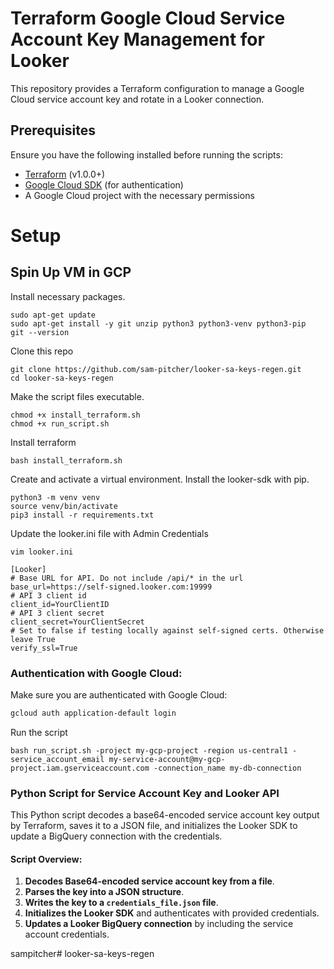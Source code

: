 # Terraform Google Cloud Service Account Key Management for Looker

This repository provides a Terraform configuration to manage a Google Cloud service account key and rotate in a Looker connection.

## Prerequisites

Ensure you have the following installed before running the scripts:

- [Terraform](https://www.terraform.io/downloads.html) (v1.0.0+)
- [Google Cloud SDK](https://cloud.google.com/sdk/docs/install) (for authentication)
- A Google Cloud project with the necessary permissions

# Setup

## Spin Up VM in GCP

Install necessary packages.
```
sudo apt-get update
sudo apt-get install -y git unzip python3 python3-venv python3-pip
git --version
```

Clone this repo
```
git clone https://github.com/sam-pitcher/looker-sa-keys-regen.git
cd looker-sa-keys-regen
```

Make the script files executable.
```
chmod +x install_terraform.sh
chmod +x run_script.sh
```

Install terraform
```
bash install_terraform.sh
```

Create and activate a virtual environment. Install the looker-sdk with pip.
```
python3 -m venv venv
source venv/bin/activate
pip3 install -r requirements.txt
```
Update the looker.ini file with Admin Credentials
```
vim looker.ini
```
```
[Looker]
# Base URL for API. Do not include /api/* in the url
base_url=https://self-signed.looker.com:19999
# API 3 client id
client_id=YourClientID
# API 3 client secret
client_secret=YourClientSecret
# Set to false if testing locally against self-signed certs. Otherwise leave True
verify_ssl=True
```

### Authentication with Google Cloud:

Make sure you are authenticated with Google Cloud:

```bash
gcloud auth application-default login
```
Run the script
```
bash run_script.sh -project my-gcp-project -region us-central1 -service_account_email my-service-account@my-gcp-project.iam.gserviceaccount.com -connection_name my-db-connection
```

### Python Script for Service Account Key and Looker API

This Python script decodes a base64-encoded service account key output by Terraform, saves it to a JSON file, and initializes the Looker SDK to update a BigQuery connection with the credentials.

#### Script Overview:

1. **Decodes Base64-encoded service account key from a file**.
2. **Parses the key into a JSON structure**.
3. **Writes the key to a `credentials_file.json` file**.
4. **Initializes the Looker SDK** and authenticates with provided credentials.
5. **Updates a Looker BigQuery connection** by including the service account credentials.

sampitcher# looker-sa-keys-regen

